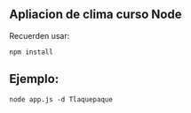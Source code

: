 
## Apliacion de clima curso Node

Recuerden usar:
```
npm install
```

## Ejemplo:
```
node app.js -d Tlaquepaque
```
